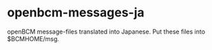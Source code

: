 # openbcm-messages-ja

openBCM message-files translated into Japanese. Put these files into $BCMHOME/msg.
